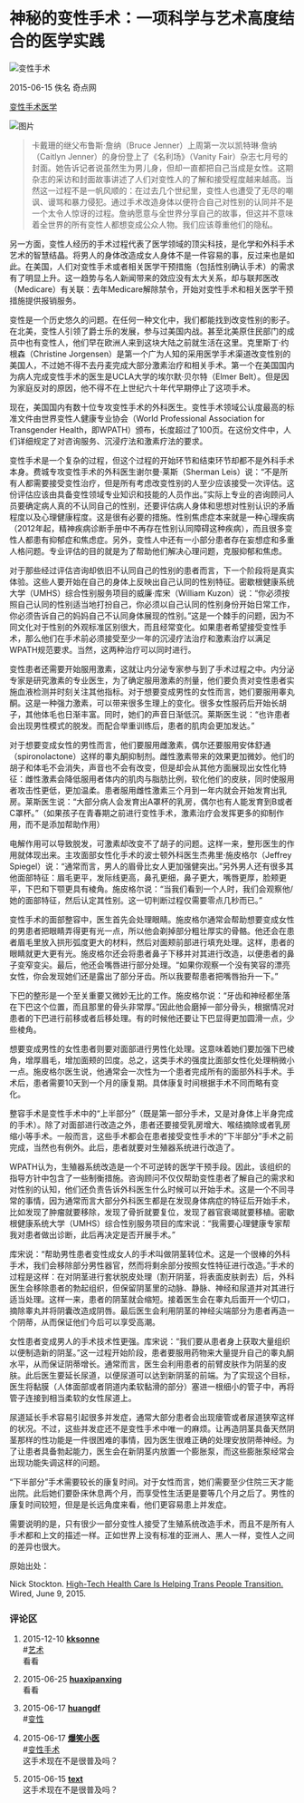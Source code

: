 # 神秘的变性手术：一项科学与艺术高度结合的医学实践

![变性手术](https://img.medsci.cn/webeditor/uploadfile/201506/20150615173620403.jpg)

2015-06-15 佚名 奇点网

[变性手术](https://www.medsci.cn/search?q=变性手术)[医学](https://www.medsci.cn/search?q=医学)

![图片](https://medsci-open-files.oss-cn-shanghai.aliyuncs.com/路径_1577410766000.png)

> 卡戴珊的继父布鲁斯·詹纳（Bruce Jenner）上周第一次以凯特琳·詹纳（Caitlyn Jenner）的身份登上了《名利场》（Vanity Fair）杂志七月号的封面。她告诉记者说虽然生为男儿身，但却一直都把自己当成是女性。这期杂志的采访和封面故事讲述了人们对变性人的了解和接受程度越来越高。当然这一过程不是一帆风顺的：在过去几个世纪里，变性人也遭受了无尽的嘲讽、谩骂和暴力侵犯。通过手术改造身体以便符合自己对性别的认同并不是一个太令人惊讶的过程。詹纳愿意与全世界分享自己的故事，但这并不意味着全世界的所有变性人都想变成公众人物。我们应该尊重他们的隐私。

另一方面，变性人经历的手术过程代表了医学领域的顶尖科技，是化学和外科手术艺术的智慧结晶。将男人的身体改造成女人身体不是一件容易的事，反过来也是如此。在美国，人们对变性手术或者相关医学干预措施（包括性别确认手术）的需求有了明显上升。这一趋势与名人新闻带来的效应没有太大关系，却与联邦医改（Medicare）有关联：去年Medicare解除禁令，开始对变性手术和相关医学干预措施提供报销服务。

变性是一个历史悠久的问题。在任何一种文化中，我们都能找到改变性别的影子。在北美，变性人引领了爵士乐的发展，参与过美国内战。甚至北美原住民部门的成员中也有变性人，他们早在欧洲人来到这块大陆之前就生活在这里。克里斯丁·约根森（Christine Jorgensen）是第一个广为人知的采用医学手术渠道改变性别的美国人，不过她不得不去丹麦完成大部分激素治疗和相关手术。第一个在美国国内为病人完成变性手术的医生是UCLA大学的埃尔默·贝尔特（Elmer Belt）。但是因为家庭反对的原因，他不得不在上世纪六十年代早期停止了这项手术。

现在，美国国内有数十位专攻变性手术的外科医生。变性手术领域公认度最高的标准文件由世界变性人健康专业协会（World Professional Association for Transgender Health，即WPATH）颁布，长度超过了100页。在这份文件中，人们详细规定了对咨询服务、沉浸疗法和激素疗法的要求。

变性手术是一个复杂的过程，但这个过程的开始环节和结束环节却都不是外科手术本身。费城专攻变性手术的外科医生谢尔曼·莱斯（Sherman Leis）说：“不是所有人都需要接受变性治疗，但是所有考虑改变性别的人至少应该接受一次评估。这份评估应该由具备变性领域专业知识和技能的人员作出。”实际上专业的咨询顾问人员要确定病人真的不认同自己的性别，还要评估病人身体和思想对性别认识的矛盾程度以及心理健康程度。这是很有必要的措施。性别焦虑症本来就是一种心理疾病（2012年起，精神疾病诊断手册中不再存在性别认同障碍这种疾病），而且很多变性人都患有抑郁症和焦虑症。另外，变性人中还有一小部分患者存在妄想症和多重人格问题。专业评估的目的就是为了帮助他们解决心理问题，克服抑郁和焦虑。

对于那些经过评估咨询却依旧不认同自己的性别的患者而言，下一个阶段将是真实体验。这些人要开始在自己的身体上反映出自己认同的性别特征。密歇根健康系统大学（UMHS）综合性别服务项目的威廉·库宋（William Kuzon）说：“你必须按照自己认同的性别适当地打扮自己，你必须以自己认同的性别身份开始日常工作，你必须告诉自己的妈妈自己不认同身体展现的性别。”这是一个棘手的问题，因为不同文化对于性别的外观标准区别很大，而且经常变化。如果患者希望接受变性手术，那么他们在手术前必须接受至少一年的沉浸疗法治疗和激素治疗以满足WPATH规范要求。当然，这两种治疗可以同时进行。

变性患者还需要开始服用激素，这就让内分泌专家参与到了手术过程之中。内分泌专家是研究激素的专业医生，为了确定服用激素的剂量，他们要负责对变性患者实施血液检测并时刻关注其他指标。对于想要变成男性的女性而言，她们要服用睾丸酮。这是一种强力激素，可以带来很多生理上的变化。很多女性服药后开始长胡子，其他体毛也日渐丰富。同时，她们的声音日渐低沉。莱斯医生说：“也许患者会出现男性模式的脱发。而配合举重训练后，患者的肌肉会更加发达。”

对于想要变成女性的男性而言，他们要服用雌激素，偶尔还要服用安体舒通（spironolactone）这样的睾丸酮抑制剂。雌性激素带来的效果更加微妙。他们的胡子和体毛不会消失，声音也不会有改变，但是却会从其他方面展现出女性化特征：雌性激素会降低服用者体内的肌肉与脂肪比例，软化他们的皮肤，同时使服用者攻击性更低，更加温柔。患者服用雌性激素三个月到一年内就会开始发育出乳房。莱斯医生说：“大部分病人会发育出A罩杯的乳房，偶尔也有人能发育到B或者C罩杯。”（如果孩子在青春期之前进行变性手术，激素治疗会发挥更多的抑制作用，而不是添加帮助作用）

电解作用可以导致脱发，可激素却改变不了胡子的问题。这样一来，整形医生的作用就体现出来。主攻面部女性化手术的波士顿外科医生杰弗里·施皮格尔（Jeffrey Spiegel）说：“通常而言，男人的眉骨比女人更加强健突出。”另外男人还有很多其他面部特征：眉毛更平，发际线更高，鼻孔更细，鼻子更大，嘴唇更厚，脸颊更平，下巴和下颚更具有棱角。施皮格尔说：“当我们看到一个人时，我们会观察他/她的面部特征，然后认定其性别。这一切判断过程仅需要零点几秒而已。”

变性手术的面部整容中，医生首先会处理眼睛。施皮格尔通常会帮助想要变成女性的男患者把眼睛弄得更有光一点，所以他会剃掉部分粗壮厚实的骨骼。他还会在患者眉毛里放入拱形弧度更大的材料，然后对面颊前部进行填充处理。这样，患者的眼睛就更大更有光。施皮格尔还会将患者鼻子下移并对其进行改造，以便患者的鼻子变窄变尖。最后，他还会嘴唇进行部分处理。“如果你观察一个没有笑容的漂亮女性，你会发现她们还是露出了部分牙齿。所以我要帮患者把嘴唇抬升一下。”

下巴的整形是一个至关重要又微妙无比的工作。施皮格尔说：“牙齿和神经都坐落在下巴这个位置，而且那里的骨头非常厚。”因此他会磨掉一部分骨头，根据情况对患者的下巴进行前移或者后移处理。有的时候他还要让下巴显得更加圆滑一点，少些棱角。

想要变成男性的女性患者则要对面部进行男性化处理。这意味着她们要加强下巴棱角，增厚眉毛，增加面颊的凹度。总之，这类手术的强度比面部女性化处理稍微小一点。施皮格尔医生说，他通常会一次性为一个患者完成所有的面部外科手术。手术后，患者需要10天到一个月的康复期。具体康复时间根据手术不同而略有变化。

整容手术是变性手术中的“上半部分”（既是第一部分手术，又是对身体上半身完成的手术）。除了对面部进行改造之外，患者还要接受乳房增大、喉结摘除或者乳房缩小等手术。一般而言，这些手术都会在患者接受变性手术的“下半部分”手术之前完成，当然也有例外。此后，患者就要对生殖器系统进行改造了。

WPATH认为，生殖器系统改造是一个不可逆转的医学干预手段。因此，该组织的指导方针中包含了一些制衡措施。咨询顾问不仅仅帮助变性患者了解自己的需求和对性别的认知，他们还负责告诉外科医生什么时候可以开始手术。这是一个不同寻常的事情，因为通常而言大部分外科医生都是在发现身体病症的特征后开始手术，比如发现了肿瘤就要移除，发现了骨折就要复位，发现了器官衰竭就要移植。密歇根健康系统大学（UMHS）综合性别服务项目的库宋说：“我需要心理健康专家帮我对患者做出诊断，此后再决定是否开展手术。”

库宋说：“帮助男性患者变性成女人的手术叫做阴茎转位术。这是一个很棒的外科手术，我们会移除部分男性器官，然而将剩余部分按照女性特征进行改造。”手术的过程是这样：在对阴茎进行套状脱皮处理（割开阴茎，将表面皮肤剥去）后，外科医生会移除患者的勃起组织，但保留阴茎里的动脉、静脉、神经和尿道并对其进行适当处理。这样一来，患者的阴茎就会缩短。接着医生会在睾丸后面开一个切口，摘除睾丸并将阴囊改造成阴唇。最后医生会利用阴茎的神经尖端部分为患者再造一个阴蒂，从而保证他们今后可以享受高潮。

女性患者变成男人的手术技术性更强。库宋说：“我们要从患者身上获取大量组织以便制造新的阴茎。”这一过程开始阶段，患者要服用药物来大量提升自己的睾丸酮水平，从而保证阴蒂增长。通常而言，医生会利用患者的前臂皮肤作为阴茎的皮肤。此后医生要延长尿道，以便尿道可以达到新阴茎的前端。为了实现这个目标，医生将黏膜（人体面部或者阴道内柔软黏滑的部分）塞进一根细小的管子中，再将管子连接到相当柔软的女性尿道上。

尿道延长手术容易引起很多并发症，通常大部分患者会出现瘘管或者尿道狭窄这样的状况。不过，这些并发症还不是变性手术中唯一的麻烦。让再造阴茎具备天然阴茎那样的性功能是一件很困难的事情，因为医生很难正确的处理安放阴蒂神经。为了让患者具备勃起能力，医生会在新阴茎内放置一个膨胀泵，而这些膨胀泵经常会出现功能失调这样的问题。

“下半部分”手术需要较长的康复时间。对于女性而言，她们需要至少住院三天才能出院。此后她们要卧床休息两个月，而享受性生活更是要等几个月之后了。男性的康复时间较短，但是是长远角度来看，他们更容易患上并发症。

需要说明的是，只有很少一部分变性人接受了生殖系统改造手术，而且不是所有人手术都和上文的描述一样。正如世界上没有标准的亚洲人、黑人一样，变性人之间的差异也很大。

原始出处：

Nick Stockton. [High-Tech Health Care Is Helping Trans People Transition.](http://www.wired.com/2015/06/high-tech-health-care-helping-trans-people-transition/) Wired, June 9, 2015.

### 评论区

1. 2015-12-10 **[kksonne](https://www.medsci.cn/user/feeds?uid=6e8030252779)**  
   #[艺术](https://www.medsci.cn/topic/show?id=dfba86e3142)  
   看看
  
2. 2015-06-25 **[huaxipanxing](https://www.medsci.cn/user/feeds?uid=ee0d1618732)**  
   看看
  
3. 2015-06-17 **[huangdf](https://www.medsci.cn/user/feeds?uid=f69f6545041)**  
   #[变性](https://www.medsci.cn/topic/show?id=7d27381288e)

4. 2015-06-17 **[爆笑小医](https://www.medsci.cn/user/feeds?uid=395f25)**  
   #[变性手术](https://www.medsci.cn/topic/show?id=97533813173)  
   这手术现在不是很普及吗？

5. 2015-06-15 **[text](https://www.medsci.cn/user/feeds?uid=73691616008)**  
   这手术现在不是很普及吗？